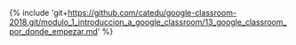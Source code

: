 {% include 'git+https://github.com/catedu/google-classroom-2018.git/modulo_1_introduccion_a_google_classroom/13_google_classroom_por_donde_empezar.md' %}